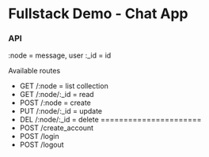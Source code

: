# Fullstack Demo - Chat App

### API
:node = message, user
:_id = id

Available routes
* GET /:node = list collection
* GET /:node/:_id = read
* POST /:node = create
* PUT /:node/:_id = update
* DEL /:node/:_id = delete
======================
* POST /create_account
* POST /login
* POST /logout